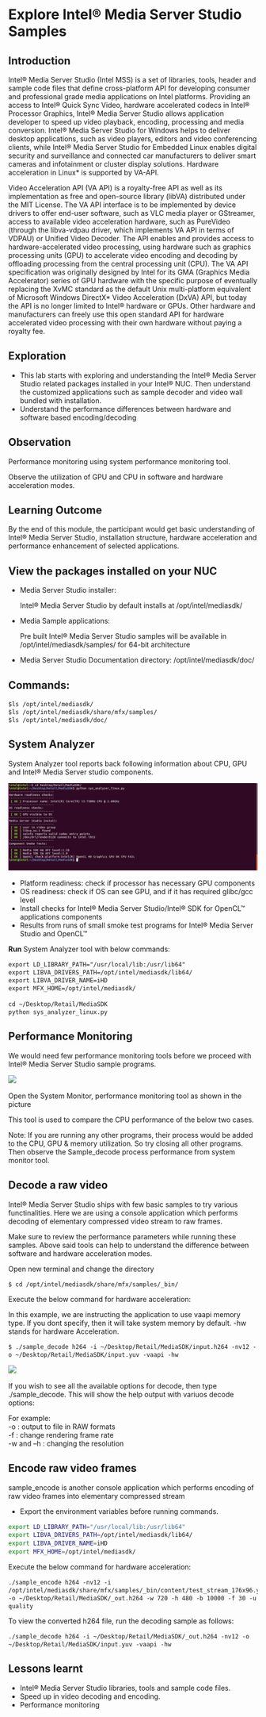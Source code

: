 # Explore Intel® Media Server Studio Samples



## Introduction

Intel® Media Server Studio (Intel MSS) is a set of libraries, tools, header and sample code files that define cross-platform API for developing consumer and professional grade media applications on Intel platforms. Providing an access to Intel® Quick Sync Video, hardware accelerated codecs in Intel® Processor Graphics, Intel® Media Server Studio allows application developer to speed up video playback, encoding, processing and media conversion. Intel® Media Server Studio for Windows helps to deliver desktop applications, such as video players, editors and video conferencing clients, while Intel® Media Server Studio for Embedded Linux enables digital security and surveillance and connected car manufacturers to deliver smart cameras and infotainment or cluster display solutions. Hardware acceleration in Linux* is supported by VA-API.

Video Acceleration API (VA API) is a royalty-free API as well as its implementation as free and open-source library (libVA) distributed under the MIT License. The VA API interface is to be implemented by device drivers to offer end-user software, such as VLC media player or GStreamer, access to available video acceleration hardware, such as PureVideo (through the libva-vdpau driver, which implements VA API in terms of VDPAU) or Unified Video Decoder. The API enables and provides access to hardware-accelerated video processing, using hardware such as graphics processing units (GPU) to accelerate video encoding and decoding by offloading processing from the central processing unit (CPU). The VA API specification was originally designed by Intel for its GMA (Graphics Media Accelerator) series of GPU hardware with the specific purpose of eventually replacing the XvMC standard as the default Unix multi-platform equivalent of Microsoft Windows DirectX* Video Acceleration (DxVA) API, but today the API is no longer limited to Intel® hardware or GPUs. Other hardware and manufacturers can freely use this open standard API for hardware accelerated video processing with their own hardware without paying a royalty fee.

## Exploration

*   This lab starts with exploring and understanding the Intel® Media Server Studio related packages installed in your Intel® NUC. Then understand the customized applications such as sample decoder and video wall bundled with installation.
*   Understand the performance differences between hardware and software based encoding/decoding

## Observation

Performance monitoring using system performance monitoring tool.

Observe the utilization of GPU and CPU in software and hardware acceleration modes.

## Learning Outcome

By the end of this module, the participant would get basic understanding of Intel® Media Server Studio, installation structure, hardware acceleration and performance enhancement of selected applications.

## View the packages installed on your NUC

*   Media Server Studio installer:

    Intel® Media Server Studio by default installs at /opt/intel/mediasdk/

*   Media Sample applications:

    Pre built Intel® Media Server Studio samples will be available in /opt/intel/mediasdk/samples/ for 64-bit architecture

*   Media Server Studio Documentation directory: /opt/intel/mediasdk/doc/

## Commands:
```
$ls /opt/intel/mediasdk/  
$ls /opt/intel/mediasdk/share/mfx/samples/  
$ls /opt/intel/mediasdk/doc/
```
## System Analyzer

System Analyzer tool reports back following information about CPU, GPU and Intel® Media Server studio components.

![](images/SystemAnalyzer.png)

*   Platform readiness: check if processor has necessary GPU components
*   OS readiness: check if OS can see GPU, and if it has required glibc/gcc level
*   Install checks for Intel® Media Server Studio/Intel® SDK for OpenCL™ applications components
*   Results from runs of small smoke test programs for Intel® Media Server Studio and OpenCL™

**Run** System Analyzer tool with below commands:
```
export LD_LIBRARY_PATH="/usr/local/lib:/usr/lib64"
export LIBVA_DRIVERS_PATH=/opt/intel/mediasdk/lib64/
export LIBVA_DRIVER_NAME=iHD
export MFX_HOME=/opt/intel/mediasdk/

cd ~/Desktop/Retail/MediaSDK
python sys_analyzer_linux.py
```
## Performance Monitoring

We would need few performance monitoring tools before we proceed with Intel® Media Server Studio sample programs.

![](images/system_monitor.png)

Open the System Monitor, performance monitoring tool as shown in the picture

This tool is used to compare the CPU performance of the below two cases.

Note: If you are running any other programs, their process would be added to the CPU, GPU & memory utilization. So try closing all other programs. Then observe the Sample\_decode process performance from system monitor tool.

## Decode a raw video

Intel® Media Server Studio ships with few basic samples to try various functinalities. Here we are using a console application which performs decoding of elementary compressed video stream to raw frames.

Make sure to review the performance parameters while running these samples. Above said tools can help to understand the difference between software and hardware acceleration modes.

Open new terminal and change the directory

```
$ cd /opt/intel/mediasdk/share/mfx/samples/_bin/
```
<!--
Case 1: Execute the below command for software implementation:

In this example -sw stands for Software Acceleration, -r is for rendering the output.
```
$./sample\_decode h264 -i '/home/intel\[workshop id\]/Documents/workshop/msdk\_samples/samples/input.h264' -sw -r
```
![](images/MSDK_SW.png)

Case 2: Execute the below command for hardware acceleration:
-->
Execute the below command for hardware acceleration:

In this example, we are instructing the application to use vaapi memory type. If you dont specify, then it will take system memory by default. -hw stands for hardware Acceleration.
```
$ ./sample_decode h264 -i ~/Desktop/Retail/MediaSDK/input.h264 -nv12 -o ~/Desktop/Retail/MediaSDK/input.yuv -vaapi -hw
```
![](images/MSDK_HW.png)

If you wish to see all the available options for decode, then type ./sample\_decode. This will show the help output with variuos decode options:

For example:  
\-o : output to file in RAW formats  
\-f : change rendering frame rate  
\-w and –h : changing the resolution

## Encode raw video frames

sample\_encode is another console application which performs encoding of raw video frames into elementary compressed stream
- Export the environment variables before running commands.
```bash
export LD_LIBRARY_PATH="/usr/local/lib:/usr/lib64"
export LIBVA_DRIVERS_PATH=/opt/intel/mediasdk/lib64/
export LIBVA_DRIVER_NAME=iHD
export MFX_HOME=/opt/intel/mediasdk/
```

<!--
Execute the below command for software implementation:

We are passing an input raw video stream and converting it to h264 formatted elementary stream.

We specify width, height and framerate for this conversion. You can review all the available switches by typing ./sample\_encode at the terminal
```
$./sample\_decode h264 -i '/home/intel\[machine id\]/Documents/workshop/msdk\_samples/samples/input.h264' -nv12 -o '/home/intel\[machine id\]/Documents/workshop/msdk\_samples/samples/input.yuv' -vaapi -hw

```
Observe the CPU utilization from System Monitor as described before

Case 2: Execute the below command for hardware acceleration:
-->
Execute the below command for hardware acceleration:

```
./sample_encode h264 -nv12 -i /opt/intel/mediasdk/share/mfx/samples/_bin/content/test_stream_176x96.yuv -o ~/Desktop/Retail/MediaSDK/_out.h264 -w 720 -h 480 -b 10000 -f 30 -u quality
```
To view the converted h264 file, run the decoding sample as follows:
```
./sample_decode h264 -i ~/Desktop/Retail/MediaSDK/_out.h264 -nv12 -o ~/Desktop/Retail/MediaSDK/input.yuv -vaapi -hw
```
## Lessons learnt

*   Intel® Media Server Studio libraries, tools and sample code files.
*   Speed up in video decoding and encoding.
*   Performance monitoring
